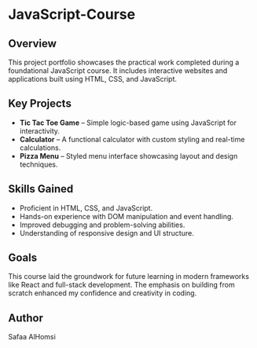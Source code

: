 # JavaScript-Course

## Overview
This project portfolio showcases the practical work completed during a foundational JavaScript course. It includes interactive websites and applications built using HTML, CSS, and JavaScript.

## Key Projects
- **Tic Tac Toe Game** – Simple logic-based game using JavaScript for interactivity.
- **Calculator** – A functional calculator with custom styling and real-time calculations.
- **Pizza Menu** – Styled menu interface showcasing layout and design techniques.

## Skills Gained
- Proficient in HTML, CSS, and JavaScript.
- Hands-on experience with DOM manipulation and event handling.
- Improved debugging and problem-solving abilities.
- Understanding of responsive design and UI structure.

## Goals
This course laid the groundwork for future learning in modern frameworks like React and full-stack development. The emphasis on building from scratch enhanced my confidence and creativity in coding.

## Author
Safaa AlHomsi  
